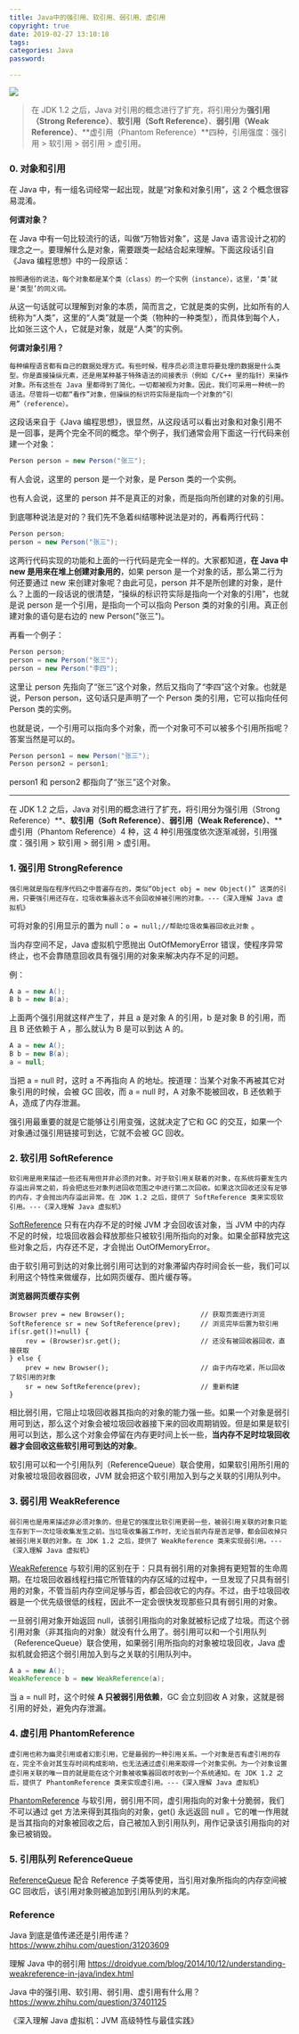 ```yaml
---
title: Java中的强引用、软引用、弱引用、虚引用
copyright: true
date: 2019-02-27 13:10:18
tags:
categories: Java
password:

---
```


![](https://raw.githubusercontent.com/rangerzhou/ImageHosting/master/blog_resource/2020/SenXi.jpg)

> 在 JDK 1.2 之后，Java 对引用的概念进行了扩充，将引用分为**强引用（Strong Reference）**、**软引用（Soft Reference）**、**弱引用（Weak Reference）**、**虚引用（Phantom Reference）**四种，引用强度：强引用 > 软引用 > 弱引用 > 虚引用。

<!--more-->

### 0. 对象和引用

在 Java 中，有一组名词经常一起出现，就是“对象和对象引用”，这 2 个概念很容易混淆。

**何谓对象？**

在 Java 中有一句比较流行的话，叫做“万物皆对象”，这是 Java 语言设计之初的理念之一。要理解什么是对象，需要跟类一起结合起来理解。下面这段话引自《Java 编程思想》中的一段原话：

``` shell
按照通俗的说法，每个对象都是某个类（class）的一个实例（instance），这里，‘类’就是‘类型’的同义词。
```

从这一句话就可以理解到对象的本质，简而言之，它就是类的实例，比如所有的人统称为“人类”，这里的“人类”就是一个类（物种的一种类型），而具体到每个人，比如张三这个人，它就是对象，就是“人类”的实例。

**何谓对象引用？**

``` shell
每种编程语言都有自己的数据处理方式。有些时候，程序员必须注意将要处理的数据是什么类型。你是直接操纵元素，还是用某种基于特殊语法的间接表示（例如 C/C++ 里的指针）来操作对象。所有这些在 Java 里都得到了简化，一切都被视为对象。因此，我们可采用一种统一的语法。尽管将一切都“看作”对象，但操纵的标识符实际是指向一个对象的“引用”（reference）。
```

这段话来自于《Java 编程思想》，很显然，从这段话可以看出对象和对象引用不是一回事，是两个完全不同的概念。举个例子，我们通常会用下面这一行代码来创建一个对象：

``` java
Person person = new Person("张三");
```

有人会说，这里的 person 是一个对象，是 Person 类的一个实例。

也有人会说，这里的 person 并不是真正的对象，而是指向所创建的对象的引用。

到底哪种说法是对的？我们先不急着纠结哪种说法是对的，再看两行代码：

``` java
Person person;
person = new Person("张三");
```

这两行代码实现的功能和上面的一行代码是完全一样的。大家都知道，**在 Java 中 new 是用来在堆上创建对象用的**，如果 person 是一个对象的话，那么第二行为何还要通过 new 来创建对象呢？由此可见，person 并不是所创建的对象，是什么？上面的一段话说的很清楚，“操纵的标识符实际是指向一个对象的引用”，也就是说 person 是一个引用，是指向一个可以指向 Person 类的对象的引用。真正创建对象的语句是右边的 new Person("张三")。

再看一个例子：

``` java
Person person;
person = new Person("张三");
person = new Person("李四");
```

这里让 person 先指向了“张三”这个对象，然后又指向了“李四”这个对象。也就是说，Person person，这句话只是声明了一个 Person 类的引用，它可以指向任何 Person 类的实例。

也就是说，一个引用可以指向多个对象，而一个对象可不可以被多个引用所指呢？答案当然是可以的。

``` java
Person person1 = new Person("张三");
Person person2 = person1;
```

person1 和 person2 都指向了“张三”这个对象。

---

在 JDK 1.2 之后，Java 对引用的概念进行了扩充，将引用分为强引用（Strong Reference）**、**软引用（Soft Reference）**、**弱引用（Weak Reference）**、**虚引用（Phantom Reference）4 种，这 4 种引用强度依次逐渐减弱，引用强度：强引用 > 软引用 > 弱引用 > 虚引用。

### 1. 强引用 StrongReference

``` shell
强引用就是指在程序代码之中普遍存在的，类似“Object obj = new Object()” 这类的引用，只要强引用还存在，垃圾收集器永远不会回收掉被引用的对象。---《深入理解 Java 虚拟机》
```

可将对象的引用显示的置为 null：`o = null;//帮助垃圾收集器回收此对象` 。

当内存空间不足，Java 虚拟机宁愿抛出 OutOfMemoryError 错误，使程序异常终止，也不会靠随意回收具有强引用的对象来解决内存不足的问题。

例：

``` java
A a = new A();
B b = new B(a);
```

上面两个强引用就这样产生了，并且 a 是对象 A 的引用，b 是对象 B 的引用，而且 B 还依赖于 A ，那么就认为 B 是可以到达 A 的。

``` java
A a = new A();
B b = new B(a);
a = null;
```

当把 a = null 时，这时 a 不再指向 A 的地址。按道理：当某个对象不再被其它对象引用的时候，会被 GC 回收，而 a = null 时，A 对象不能被回收，B 还依赖于 A，造成了内存泄漏。

强引用最重要的就是它能够让引用变强，这就决定了它和 GC 的交互，如果一个对象通过强引用链接可到达，它就不会被 GC 回收。

### 2. 软引用 SoftReference

``` shell
软引用是用来描述一些还有用但并非必须的对象。对于软引用关联着的对象，在系统将要发生内存溢出异常之前，将会把这些对象列进回收范围之中进行第二次回收。如果这次回收还没有足够的内存，才会抛出内存溢出异常。在 JDK 1.2 之后，提供了 SoftReference 类来实现软引用。---《深入理解 Java 虚拟机》
```

[SoftReference](https://developer.android.com/reference/java/lang/ref/SoftReference) 只有在内存不足的时候 JVM 才会回收该对象，当 JVM 中的内存不足的时候，垃圾回收器会释放那些只被软引用所指向的对象。如果全部释放完这些对象之后，内存还不足，才会抛出 OutOfMemoryError。

由于软引用可到达的对象比弱引用可达到的对象滞留内存时间会长一些，我们可以利用这个特性来做缓存，比如网页缓存、图片缓存等。

**浏览器网页缓存实例**

```
Browser prev = new Browser();					// 获取页面进行浏览
SoftReference sr = new SoftReference(prev);		// 浏览完毕后置为软引用
if(sr.get()!=null) {
    rev = (Browser)sr.get();					// 还没有被回收器回收，直接获取
} else {
    prev = new Browser();						// 由于内存吃紧，所以回收了软引用的对象
    sr = new SoftReference(prev);				// 重新构建
}
```

相比弱引用，它阻止垃圾回收器其指向的对象的能力强一些。如果一个对象是弱引用可到达，那么这个对象会被垃圾回收器接下来的回收周期销毁。但是如果是软引用可以到达，那么这个对象会停留在内存更时间上长一些，**当内存不足时垃圾回收器才会回收这些软引用可到达的对象**。

软引用可以和一个引用队列（ReferenceQueue）联合使用，如果软引用所引用的对象被垃圾回收器回收，JVM 就会把这个软引用加入到与之关联的引用队列中。

### 3. 弱引用 WeakReference

``` shell
弱引用也是用来描述非必须对象的，但是它的强度比软引用更弱一些，被弱引用关联的对象只能生存到下一次垃圾收集发生之前。当垃圾收集器工作时，无论当前内存是否足够，都会回收掉只被弱引用关联的对象。在 JDK 1.2 之后，提供了 WeakReference 类来实现弱引用。---《深入理解 Java 虚拟机》
```

[WeakReference](https://developer.android.com/reference/java/lang/ref/WeakReference.html) 与软引用的区别在于：只具有弱引用的对象拥有更短暂的生命周期。在垃圾回收器线程扫描它所管辖的内存区域的过程中，一旦发现了只具有弱引用的对象，不管当前内存空间足够与否，都会回收它的内存。不过，由于垃圾回收器是一个优先级很低的线程，因此不一定会很快发现那些只具有弱引用的对象。

一旦弱引用对象开始返回 null，该弱引用指向的对象就被标记成了垃圾。而这个弱引用对象（非其指向的对象）就没有什么用了。弱引用可以和一个引用队列（ReferenceQueue）联合使用，如果弱引用所指向的对象被垃圾回收，Java 虚拟机就会把这个弱引用加入到与之关联的引用队列中。

``` java
A a = new A();
WeakReference b = new WeakReference(a);
```

当 a = null 时，这个时候 **A 只被弱引用依赖**，GC 会立刻回收 A 对象，这就是弱引用的好处，避免内存泄漏。

### 4. 虚引用 PhantomReference

``` shell
虚引用也称为幽灵引用或者幻影引用，它是最弱的一种引用关系。一个对象是否有虚引用的存在，完全不会对其生存时间构成影响，也无法通过虚引用来取得一个对象实例。为一个对象设置虚引用关联的唯一目的就是能在这个对象被收集器回收时收到一个系统通知。在 JDK 1.2 之后，提供了 PhantomReference 类来实现虚引用。---《深入理解 Java 虚拟机》
```

[PhantomReference](https://developer.android.com/reference/java/lang/ref/PhantomReference) 与软引用，弱引用不同，虚引用指向的对象十分脆弱，我们不可以通过 get 方法来得到其指向的对象，get() 永远返回 null 。它的唯一作用就是当其指向的对象被回收之后，自己被加入到引用队列，用作记录该引用指向的对象已被销毁。

### 5. 引用队列 ReferenceQueue

[ReferenceQueue](https://developer.android.com/reference/java/lang/ref/ReferenceQueue.html) 配合 Reference 子类等使用，当引用对象所指向的内存空间被 GC 回收后，该引用对象则被追加到引用队列的末尾。

### Reference

Java 到底是值传递还是引用传递？ https://www.zhihu.com/question/31203609

理解 Java 中的弱引用 https://droidyue.com/blog/2014/10/12/understanding-weakreference-in-java/index.html

Java 中的强引用、软引用、弱引用、虚引用有什么用？ https://www.zhihu.com/question/37401125

《深入理解 Java 虚拟机：JVM 高级特性与最佳实践》




